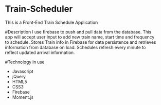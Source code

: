 # Train-Scheduler

This is a Front-End Train Schedule Application

#Description
I use firebase to push and pull data from the database. This app will accept user input to add new train name, start time and frequency to schedule. Stores Train info in Firebase for data persistence and retrieves information from database on load. Schedules refresh every minute to reflect updated arrival information.

#Technology in use
* Javascript
* jQuery
* HTML5
* CSS3
* Firebase
* Moment.js